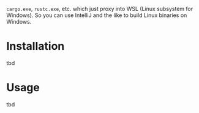 `cargo.exe`, `rustc.exe`, etc. which just proxy into WSL (Linux subsystem for Windows). So you can use IntelliJ and the like to build Linux binaries on Windows.

# Installation

tbd

# Usage

tbd
